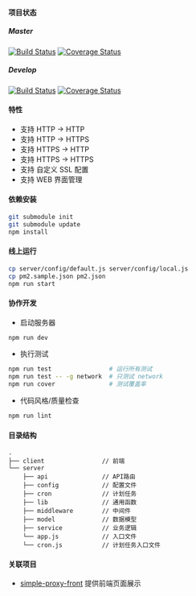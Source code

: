 #### 项目状态

##### Master

[![Build Status](https://travis-ci.org/qious/simple-proxy.svg?branch=master)](https://travis-ci.org/qious/simple-proxy)
[![Coverage Status](https://coveralls.io/repos/github/qious/simple-proxy/badge.svg?branch=master)](https://coveralls.io/github/qious/simple-proxy?branch=master)

##### Develop

[![Build Status](https://travis-ci.org/qious/simple-proxy.svg?branch=develop)](https://travis-ci.org/qious/simple-proxy)
[![Coverage Status](https://coveralls.io/repos/github/qious/simple-proxy/badge.svg?branch=develop)](https://coveralls.io/github/qious/simple-proxy?branch=develop)

#### 特性

* 支持 HTTP -> HTTP
* 支持 HTTP -> HTTPS
* 支持 HTTPS -> HTTP
* 支持 HTTPS -> HTTPS
* 支持 自定义 SSL 配置
* 支持 WEB 界面管理

#### **依赖安装**

```bash
git submodule init
git submodule update
npm install
```

#### **线上运行**

```bash
cp server/config/default.js server/config/local.js
cp pm2.sample.json pm2.json
npm run start
```

#### **协作开发**

* 启动服务器

```bash
npm run dev
```

* 执行测试

```bash
npm run test                # 运行所有测试
npm run test -- -g network  # 只测试 network
npm run cover               # 测试覆盖率
```

* 代码风格/质量检查

```bash
npm run lint
```

#### **目录结构**

    .
    ├── client                // 前端
    └── server
        ├── api               // API路由
        ├── config            // 配置文件
        ├── cron              // 计划任务
        ├── lib               // 通用函数
        ├── middleware        // 中间件
        ├── model             // 数据模型
        ├── service           // 业务逻辑
        └── app.js            // 入口文件
        └── cron.js           // 计划任务入口文件

#### **关联项目**
* [simple-proxy-front](https://github.com/qious/simple-proxy-front) 提供前端页面展示
